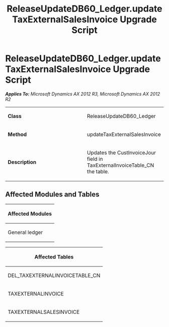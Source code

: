 ﻿---
title: ReleaseUpdateDB60_Ledger.updateTaxExternalSalesInvoice Upgrade Script
TOCTitle: ReleaseUpdateDB60_Ledger.updateTaxExternalSalesInvoice Upgrade Script
ms:assetid: 25831c27-1597-8c17-471f-b2cb57de866f
ms:mtpsurl: https://msdn.microsoft.com/en-us/library/JJ685026(v=AX.60)
ms:contentKeyID: 49707226
ms.date: 05/18/2015
mtps_version: v=AX.60
---

# ReleaseUpdateDB60\_Ledger.updateTaxExternalSalesInvoice Upgrade Script 


_**Applies To:** Microsoft Dynamics AX 2012 R3, Microsoft Dynamics AX 2012 R2_

<table>
<colgroup>
<col style="width: 50%" />
<col style="width: 50%" />
</colgroup>
<tbody>
<tr class="odd">
<td><p><strong>Class</strong></p></td>
<td><p>ReleaseUpdateDB60_Ledger</p></td>
</tr>
<tr class="even">
<td><p><strong>Method</strong></p></td>
<td><p>updateTaxExternalSalesInvoice</p></td>
</tr>
<tr class="odd">
<td><p><strong>Description</strong></p></td>
<td><p>Updates the CustInvoiceJour field in TaxExternalInvoiceTable_CN the table.</p></td>
</tr>
</tbody>
</table>


## Affected Modules and Tables

<table>
<colgroup>
<col style="width: 100%" />
</colgroup>
<thead>
<tr class="header">
<th><p>Affected Modules</p></th>
</tr>
</thead>
<tbody>
<tr class="odd">
<td><p>General ledger</p></td>
</tr>
</tbody>
</table>


<table>
<colgroup>
<col style="width: 100%" />
</colgroup>
<thead>
<tr class="header">
<th><p>Affected Tables</p></th>
</tr>
</thead>
<tbody>
<tr class="odd">
<td><p>DEL_TAXEXTERNALINVOICETABLE_CN</p></td>
</tr>
<tr class="even">
<td><p>TAXEXTERNALINVOICE</p></td>
</tr>
<tr class="odd">
<td><p>TAXEXTERNALSALESINVOICE</p></td>
</tr>
</tbody>
</table>

  


